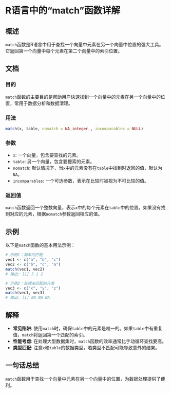 <!--
Meta Description: # R语言中的“match”函数详解 ## 概述 `match`函数是R语言中用于查找一个向量中元素在另一个向量中位置的强大工具。它返回第一个向量中每个元素在第二个向量中的索引位置。 ## 文档 ### 目的 `match`函数的主要目的是帮助用户快速找到一个向量中的元素在另一个向量中的位置，常用于...
Meta Keywords: match, table, nomatch, vec1, incomparables
-->

# R语言中的“match”函数详解

## 概述
`match`函数是R语言中用于查找一个向量中元素在另一个向量中位置的强大工具。它返回第一个向量中每个元素在第二个向量中的索引位置。

## 文档
### 目的
`match`函数的主要目的是帮助用户快速找到一个向量中的元素在另一个向量中的位置，常用于数据分析和数据清理。

### 用法
```R
match(x, table, nomatch = NA_integer_, incomparables = NULL)
```

### 参数
- `x`: 一个向量，包含要查找的元素。
- `table`: 另一个向量，包含要搜索的元素。
- `nomatch`: 默认情况下，当`x`中的元素没有在`table`中找到时返回的值，默认为`NA`。
- `incomparables`: 一个可选参数，表示在比较时被视为不可比较的值。

### 返回值
`match`函数返回一个整数向量，表示`x`中的每个元素在`table`中的位置。如果没有找到对应的元素，根据`nomatch`参数返回相应的值。

## 示例
以下是`match`函数的基本用法示例：

```R
# 示例1：简单的匹配
vec1 <- c("a", "b", "c")
vec2 <- c("b", "c", "a")
match(vec1, vec2)
# 输出: [1] 3 1 2

# 示例2：处理未匹配的元素
vec3 <- c("x", "y", "z")
match(vec1, vec3)
# 输出: [1] NA NA NA
```

## 解释
- **常见陷阱**: 使用`match`时，确保`table`中的元素是唯一的。如果`table`中有重复值，`match`将返回第一个匹配的索引。
- **性能考虑**: 在处理大型数据集时，`match`函数的效率通常比手动循环查找要高。
- **类型匹配**: 注意`x`和`table`的数据类型，若类型不匹配可能导致意外的结果。

## 一句话总结
`match`函数用于查找一个向量中元素在另一个向量中的位置，为数据处理提供了便利。